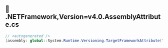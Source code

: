 ## :wine_glass: .NETFramework,Version=v4.0.AssemblyAttribute.cs

```csharp
// <autogenerated />
[assembly: global::System.Runtime.Versioning.TargetFrameworkAttribute(".NETFramework,Version=v4.0", FrameworkDisplayName = "")]

```